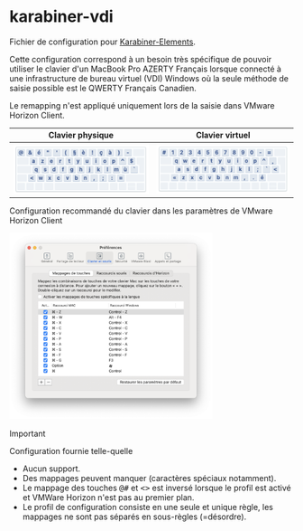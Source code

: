 # karabiner-vdi
Fichier de configuration pour [Karabiner-Elements](https://github.com/pqrs-org/Karabiner-Elements).

Cette configuration correspond à un besoin très spécifique de pouvoir utiliser le clavier d'un MacBook Pro AZERTY Français lorsque connecté à une infrastructure de bureau virtuel (VDI) Windows où la seule méthode de saisie possible est le QWERTY Français Canadien.

Le remapping n'est appliqué uniquement lors de la saisie dans VMware Horizon Client.   

| Clavier physique                                | Clavier virtuel                                |
|-------------------------------------------------|------------------------------------------------|
| ![Clavier physique](./.github/azerty-macos.png) | ![Clavier virtuel](./.github/qwerty-macos.png) |

Configuration recommandé du clavier dans les paramètres de VMware Horizon Client

<img src="./.github/vmware-horizon-config.png" width=360 alt="Configuration Horizon Client"/>

> [!IMPORTANT]  
> Configuration fournie telle-quelle
> - Aucun support.
> - Des mappages peuvent manquer (caractères spéciaux notamment).
> -  Le mappage des touches <kbd>@#</kbd> et <kbd><></kbd> est inversé lorsque le profil est activé et VMWare Horizon n'est pas au premier plan.
> - Le profil de configuration consiste en une seule et unique règle, les mappages ne sont pas séparés en sous-règles (=désordre).
